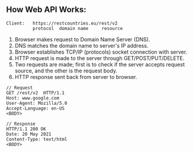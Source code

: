 ## How Web API Works:
```
Client:   https://restcountries.eu/rest/v2
          protocol  domain name     resource
```
1) Browser makes request to Domain Name Server (DNS).
2) DNS matches the domain name to server's IP address.
3) Browser establishes TCP/IP (protocols) socket connection with server.
4) HTTP request is made to the server through GET/POST/PUT/DELETE.
5) Two requests are made; first is to check if the server accepts request source, and the other is the request body.
6) HTTP response sent back from server to browser.

```
// Request
GET /rest/v2  HTTP/1.1
Host: www.google.com
User-Agent: Mozilla/5.0
Accept-Language: en-US
<BODY>

// Response
HTTP/1.1 200 OK
Date: 20 May 2021
Content-Type: text/html
<BODY>
```
